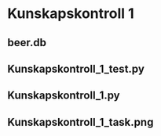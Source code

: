 # Kunskapskontroll 1

## beer.db
## Kunskapskontroll_1_test.py
## Kunskapskontroll_1.py
## Kunskapskontroll_1_task.png
